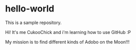 # hello-world
This is a sample repository.

Hi! It's me CukooChick and i'm learning how to use GitHub :P

My mission is to find different kinds of Adobo on the Moon!!!
